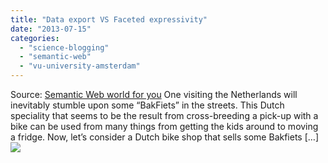 ```yaml
---
title: "Data export VS Faceted expressivity"
date: "2013-07-15"
categories: 
  - "science-blogging"
  - "semantic-web"
  - "vu-university-amsterdam"
---
```


Source: [Semantic Web world for you](http://semweb4u.wordpress.com/feed/) One visiting the Netherlands will inevitably stumble upon some “BakFiets” in the streets. This Dutch speciality that seems to be the result from cross-breeding a pick-up with a bike can be used from many things from getting the kids around to moving a fridge. Now, let’s consider a Dutch bike shop that sells some Bakfiets \[…\]![](http://stats.wordpress.com/b.gif?host=semweb4u.wordpress.com&blog=18410093&post=564&subd=semweb4u&ref=&feed=1)
